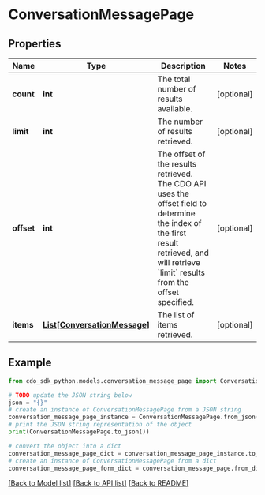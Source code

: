 # ConversationMessagePage


## Properties

Name | Type | Description | Notes
------------ | ------------- | ------------- | -------------
**count** | **int** | The total number of results available. | [optional] 
**limit** | **int** | The number of results retrieved. | [optional] 
**offset** | **int** | The offset of the results retrieved. The CDO API uses the offset field to determine the index of the first result retrieved, and will retrieve &#x60;limit&#x60; results from the offset specified. | [optional] 
**items** | [**List[ConversationMessage]**](ConversationMessage.md) | The list of items retrieved. | [optional] 

## Example

```python
from cdo_sdk_python.models.conversation_message_page import ConversationMessagePage

# TODO update the JSON string below
json = "{}"
# create an instance of ConversationMessagePage from a JSON string
conversation_message_page_instance = ConversationMessagePage.from_json(json)
# print the JSON string representation of the object
print(ConversationMessagePage.to_json())

# convert the object into a dict
conversation_message_page_dict = conversation_message_page_instance.to_dict()
# create an instance of ConversationMessagePage from a dict
conversation_message_page_form_dict = conversation_message_page.from_dict(conversation_message_page_dict)
```
[[Back to Model list]](../README.md#documentation-for-models) [[Back to API list]](../README.md#documentation-for-api-endpoints) [[Back to README]](../README.md)


